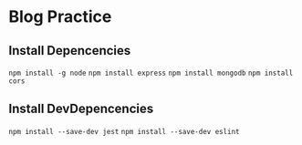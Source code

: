 # Blog Practice

## Install Depencencies
`npm install -g node`
`npm install express`
`npm install mongodb`
`npm install cors`

## Install DevDepencencies
`npm install --save-dev jest`
`npm install --save-dev eslint`


